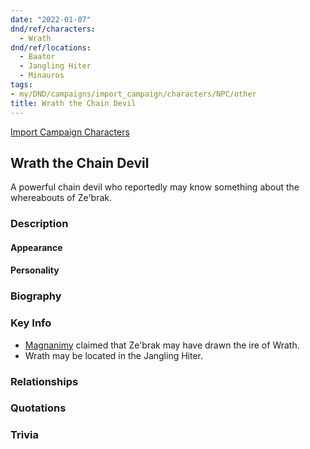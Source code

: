```yaml
---
date: "2022-01-07"
dnd/ref/characters:
  - Wrath
dnd/ref/locations:
  - Baator
  - Jangling Hiter
  - Minauros
tags:
- my/DND/campaigns/import_campaign/characters/NPC/other
title: Wrath the Chain Devil
---
```


[Import Campaign Characters](/dnd/characters/)

## Wrath the Chain Devil

A powerful chain devil who reportedly may know something about the whereabouts of Ze'brak.

### Description

#### Appearance

#### Personality

### Biography

### Key Info

- [Magnanimy](/dnd/npcs/magnanimy) claimed that Ze'brak may have drawn the ire of Wrath.
- Wrath may be located in the Jangling Hiter.

### Relationships

### Quotations

### Trivia
